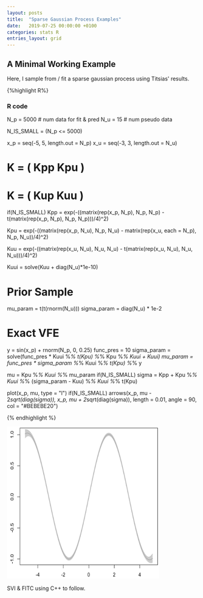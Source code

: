 ```yaml
---
layout: posts
title:  "Sparse Gaussian Process Examples"
date:   2019-07-25 00:00:00 +0100
categories: stats R
entries_layout: grid
---
```


## A Minimal Working Example

Here, I sample from / fit a sparse gaussian process using Titsias' results.

{%highlight R%}

### R code

N_p = 5000  # num data for fit & pred
N_u = 15    # num pseudo data

N_IS_SMALL = (N_p <= 5000)

x_p = seq(-5, 5, length.out = N_p)
x_u = seq(-3, 3, length.out = N_u)

# K = ( Kpp Kpu )
# K = ( Kup Kuu )

if(N_IS_SMALL)
    Kpp = exp(-((matrix(rep(x_p, N_p), N_p, N_p) -
               t(matrix(rep(x_p, N_p), N_p, N_p)))/4)^2)

Kpu = exp(-((matrix(rep(x_p, N_u), N_p, N_u) -
             matrix(rep(x_u, each = N_p), N_p, N_u))/4)^2)

Kuu = exp(-((matrix(rep(x_u, N_u), N_u, N_u) -
           t(matrix(rep(x_u, N_u), N_u, N_u)))/4)^2)

Kuui = solve(Kuu + diag(N_u)*1e-10)

# Prior Sample

mu_param = t(t(rnorm(N_u)))
sigma_param = diag(N_u) * 1e-2

# Exact VFE

y = sin(x_p) + rnorm(N_p, 0, 0.25)
func_pres = 10
sigma_param = solve(func_pres * Kuui %*% t(Kpu) %*% Kpu %*% Kuui + Kuui)
mu_param = func_pres * sigma_param %*% Kuui %*% t(Kpu) %*% y

mu = Kpu %*% Kuui %*% mu_param
if(N_IS_SMALL)
    sigma = Kpp + Kpu %*% Kuui %*% (sigma_param - Kuu) %*% Kuui %*% t(Kpu)

plot(x_p, mu, type = "l")
if(N_IS_SMALL)
    arrows(x_p, mu - 2*sqrt(diag(sigma)),
           x_p, mu + 2*sqrt(diag(sigma)),
           length = 0.01, angle = 90,
           col = "#BEBEBE20")


{% endhighlight %}

<img src="/images/sgpbr.png" height="400" width="400">

SVI & FITC using C++ to follow. 
